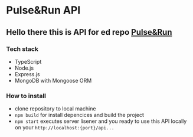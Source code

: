 # Pulse&Run API

## Hello there this is API for ed repo [Pulse&Run](https://online-store-front-pulse-nine.vercel.app/#)

### Tech stack 
- TypeScript
- Node.js
- Express.js
- MongoDB with Mongoose ORM

### How to install 
- clone repository to local machine
- `npm build` for install depencices and build the project
- `npm start` executes server lisener and you ready to use this API locally on your `http://localhost:{port}/api...`
